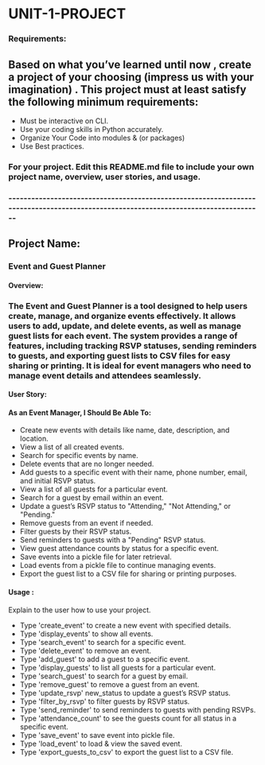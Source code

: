 # UNIT-1-PROJECT


### Requirements:
## Based on what you’ve learned until now , create a project of your choosing (impress us with your imagination) . This project must at least satisfy the following minimum requirements:

- Must be interactive on CLI.
- Use your coding skills in Python accurately.
- Organize Your Code into modules & (or packages)
- Use Best practices.

### For your project. Edit this README.md file to include your own project name,  overview, user stories, and usage. 

### ------------------------------------------------------------------------------------------------------------------------------------


## Project Name:
### Event and Guest Planner 




#### Overview:
### The Event and Guest Planner is a tool designed to help users create, manage, and organize events effectively. It allows users to add, update, and delete events, as well as manage guest lists for each event. The system provides a range of features, including tracking RSVP statuses, sending reminders to guests, and exporting guest lists to CSV files for easy sharing or printing. It is ideal for event managers who need to manage event details and attendees seamlessly. 




#### User Story:
#### As an Event Manager, I Should Be Able To:
 - Create new events with details like name, date, description, and location.
 - View a list of all created events.
 - Search for specific events by name.
 - Delete events that are no longer needed.
 - Add guests to a specific event with their name, phone number, email, and initial RSVP status.
 - View a list of all guests for a particular event.
 - Search for a guest by email within an event.
 - Update a guest’s RSVP status to "Attending," "Not Attending," or "Pending."
 - Remove guests from an event if needed.
 - Filter guests by their RSVP status.
 - Send reminders to guests with a "Pending" RSVP status.
 - View guest attendance counts by status for a specific event.
 - Save events into a pickle file for later retrieval.
 - Load events from a pickle file to continue managing events.
 - Export the guest list to a CSV file for sharing or printing purposes.




#### Usage :
 Explain to the user how to use your project. 
 - Type 'create_event' to create a new event with specified details.
 - Type 'display_events' to show all events.
 - Type 'search_event' to search for a specific event.
 - Type 'delete_event' to remove an event.
 - Type 'add_guest' to add a guest to a specific event.
 - Type 'display_guests' to list all guests for a particular event.
 - Type 'search_guest' to search for a guest by email.
 - Type 'remove_guest' to remove a guest from an event.
 - Type 'update_rsvp' new_status to update a guest’s RSVP status.
 - Type 'filter_by_rsvp' to filter guests by RSVP status.
 - Type 'send_reminder' to send reminders to guests with pending RSVPs.
 - Type 'attendance_count' to see the guests count for all status in a specific event.
 - Type 'save_event' to save event into pickle file.
 - Type 'load_event' to load & view the saved event.
 - Type 'export_guests_to_csv' to export the guest list to a CSV file.

